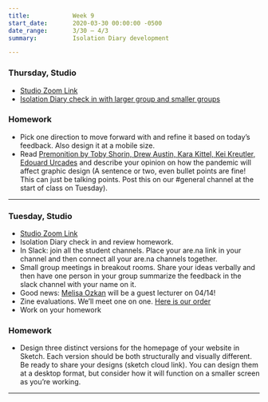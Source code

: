 ```yaml
---
title:            Week 9
start_date:       2020-03-30 00:00:00 -0500
date_range:       3/30 – 4/3
summary:          Isolation Diary development

---
```


### Thursday, Studio

- [Studio Zoom Link](https://newschool.zoom.us/my/nikafisher)
- [Isolation Diary check in with larger group and smaller groups](https://paper.dropbox.com/doc/Week-9-Isolation-Diary-Design-Feedback--AxTIY9yjCpyRd_3pM21Wy8Z9AQ-ts4m88Nk1UaSviUS85POe)


### Homework
- Pick one direction to move forward with and refine it based on today&rsquo;s feedback. Also design it at a mobile size.
- Read [Premonition by Toby Shorin, Drew Austin, Kara Kittel, Kei Kreutler, Edouard Urcades](https://subpixel.space/entries/premonition/) and describe your opinion on how the pandemic will affect graphic design (A sentence or two, even bullet points are fine! This can just be talking points. Post this on our #general channel at the start of class on Tuesday).

---

### Tuesday, Studio

- [Studio Zoom Link](https://newschool.zoom.us/my/nikafisher)
- Isolation Diary check in and review homework.
- In Slack: join all the student channels. Place your are.na link in your channel and then connect all your are.na channels together.
- Small group meetings in breakout rooms. Share your ideas verbally and then have one person in your group summarize the feedback in the slack channel with your name on it.
- Good news: [Melisa Ozkan](https://melisaozkan.com/) will be a guest lecturer on 04/14!
- Zine evaluations. We&rsquo;ll meet one on one. [Here is our order](https://paper.dropbox.com/doc/Midterm-Check-In--AxKwSRnSa7P~xgl8yZuqFb84AQ-cDgQDHLfQaW1REfk5R1Dy)
- Work on your homework


### Homework
- Design three distinct versions for the homepage of your website in Sketch. Each version should be both structurally and visually different. Be ready to share your designs (sketch cloud link). You can design them at a desktop format, but consider how it will function on a smaller screen as you&rsquo;re working.

---
